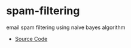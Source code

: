 # spam-filtering

email spam filtering using naive bayes algorithm 
 - [ Source Code](https://www.kdnuggets.com/2020/07/spam-filter-python-naive-bayes-scratch.html)
